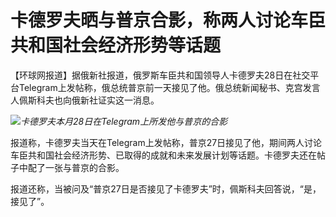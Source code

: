 

# 卡德罗夫晒与普京合影，称两人讨论车臣共和国社会经济形势等话题

【环球网报道】据俄新社报道，俄罗斯车臣共和国领导人卡德罗夫28日在社交平台Telegram上发帖称，俄总统普京前一天接见了他。俄总统新闻秘书、克宫发言人佩斯科夫也向俄新社证实这一消息。

![](https://inews.gtimg.com/om_bt/OOBgJXl8O2UV8wrB947oREy4WLUBXSraOmgXH1ubd2S-oAA/1000)_卡德罗夫本月28日在Telegram上所发他与普京的合影_

报道称，卡德罗夫当天在Telegram上发帖称，普京27日接见了他，期间两人讨论车臣共和国社会经济形势、已取得的成就和未来发展计划等话题。卡德罗夫还在帖子中配了一张与普京的合影。

报道还称，当被问及“普京27日是否接见了卡德罗夫”时，佩斯科夫回答说，“是，接见了”。


